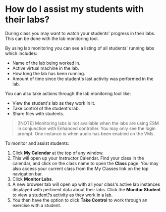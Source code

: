 # How do I assist my students with their labs?

During class you may want to watch your students' progress in their labs. This can be done with the lab monitoring tool.

By using lab monitoring you can see a listing of all students' running labs which includes:

- Name of the lab being worked in.
- Active virtual machine in the lab.
- How long the lab has been running.
- Amount of time since the student's last activity was performed in the lab.

You can also take actions through the lab monitoring tool like:

- View the student's lab as they work in it.
- Take control of the student's lab.
- Share files with students.

> [!NOTE] Monitoring labs is not available when the labs are using ESM in conjunction with Enhanced controller. You may only see the login prompt. One instance is when audio has been enabled on the VMs.

To monitor and assist students:
1. Click **My Calendar** at the top of any window. 
1. This will open up your Instructor Calendar. Find your class in the calendar, and click on the class name to open the **Class** page. You may also access your current class from the My Classes link on the top navigation bar. 
1. Click **Monitor Labs**. 
1. A new browser tab will open up with all your class's active lab instances displayed with pertinent data about their labs. Click the **Monitor Student** to view a student?s activity as they work in a lab. 
1. You then have the option to click **Take Control** to work through an exercise with a student.
